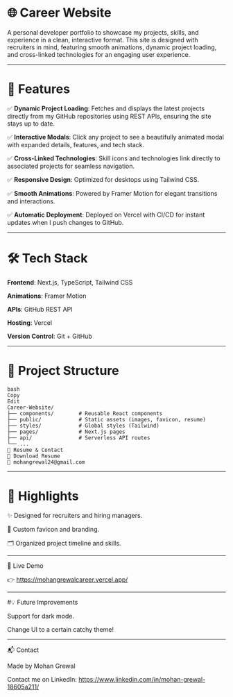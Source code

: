 # 🌐 Career Website
A personal developer portfolio to showcase my projects, skills, and experience in a clean, interactive format. This site is designed with recruiters in mind, featuring smooth animations, dynamic project loading, and cross-linked technologies for an engaging user experience.

---

# 🚀 Features
✅ **Dynamic Project Loading**:
Fetches and displays the latest projects directly from my GitHub repositories using REST APIs, ensuring the site stays up to date.

✅ **Interactive Modals**:
Click any project to see a beautifully animated modal with expanded details, features, and tech stack.

✅ **Cross-Linked Technologies**:
Skill icons and technologies link directly to associated projects for seamless navigation.

✅ **Responsive Design**:
Optimized for desktops using Tailwind CSS.

✅ **Smooth Animations**:
Powered by Framer Motion for elegant transitions and interactions.

✅ **Automatic Deployment**:
Deployed on Vercel with CI/CD for instant updates when I push changes to GitHub.

---

# 🛠️ Tech Stack
**Frontend**: Next.js, TypeScript, Tailwind CSS

**Animations**: Framer Motion

**APIs**: GitHub REST API

**Hosting**: Vercel

**Version Control**: Git + GitHub

---

# 📂 Project Structure
```
bash
Copy
Edit
Career-Website/
├── components/        # Reusable React components
├── public/            # Static assets (images, favicon, resume)
├── styles/            # Global styles (Tailwind)
├── pages/             # Next.js pages
├── api/               # Serverless API routes
└── ...
📄 Resume & Contact
📄 Download Resume
📧 mohangrewal24@gmail.com
```
---

# 🌟 Highlights
✨ Designed for recruiters and hiring managers.

🖤 Custom favicon and branding.

🗂 Organized project timeline and skills.

---

🔗 Live Demo

👉 https://mohangrewalcareer.vercel.app/

---

#💡 Future Improvements

Support for dark mode.

Change UI to a certain catchy theme!

---

📬 Contact

Made by Mohan Grewal

Contact me on LinkedIn: https://www.linkedin.com/in/mohan-grewal-18605a211/
